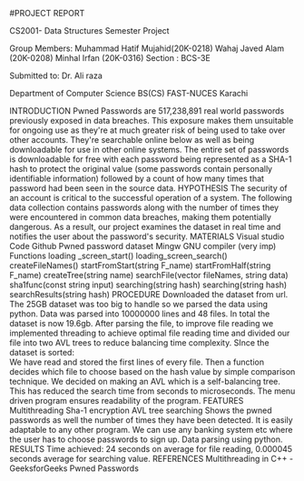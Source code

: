 

 
 
#PROJECT REPORT

CS2001- Data Structures
Semester Project

Group Members:
Muhammad Hatif Mujahid(20K-0218)
Wahaj Javed Alam (20K-0208)
Minhal Irfan (20K-0316)
Section : BCS-3E

Submitted to: Dr. Ali raza

Department of Computer Science BS(CS)
FAST-NUCES Karachi

INTRODUCTION 
Pwned Passwords are 517,238,891 real world passwords previously exposed in data breaches. This exposure makes them unsuitable for ongoing use as they're at much greater risk of being used to take over other accounts. They're searchable online below as well as being downloadable for use in other online systems.
The entire set of passwords is downloadable for free  with each password being represented as a SHA-1 hash to protect the original value (some passwords contain personally identifiable information) followed by a count of how many times that password had been seen in the source data.
HYPOTHESIS 
The security of an account is critical to the successful operation of a system. The following data collection contains passwords along with the number of times they were encountered in common data breaches, making them potentially dangerous. As a result, our project examines the dataset in real time and notifies the user about the password's security.
MATERIALS
Visual studio Code
Github
Pwned password dataset 
Mingw GNU compiler (very imp)
Functions
loading _screen_start()
loading_screen_search()
createFileNames()
startFromStart(string F_name)
startFromHalf(string F_name)
createTree(string name)
searchFile(vector<string> fileNames, string data)
sha1func(const string input)
searching(string hash)
searching(string hash)
searchResults(string hash)
PROCEDURE
Downloaded the dataset from url. 
The 25GB dataset was too big to handle so we parsed the data using python.
Data was parsed into 10000000 lines and 48 files. In total the dataset is now 19.6gb.
After parsing the file, to improve file reading we implemented threading to achieve optimal file reading time and divided our file into two AVL trees to reduce balancing time complexity.
SInce the dataset is sorted:	
We have read and stored the first lines of every file.
Then a function decides which file to choose based on the hash value by simple comparison technique.
We decided on making an AVL which is a self-balancing tree. This has reduced the search time from seconds to microseconds.
The menu driven program ensures readability of the program.
FEATURES
Multithreading
Sha-1 encryption
AVL tree searching 
Shows the pwned passwords as well the number of times they have been detected.
It is easily adaptable to any other program. We can use any banking system etc where the user has to choose passwords to sign up.
Data parsing using python.
RESULTS
Time achieved: 24 seconds on average for file reading, 0.000045 seconds average for searching value.
REFERENCES
Multithreading in C++ - GeeksforGeeks 
Pwned Passwords 
